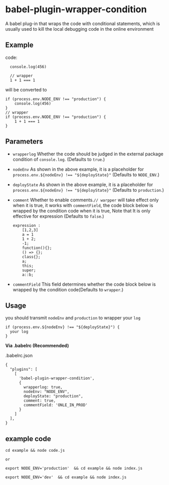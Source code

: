 # babel-plugin-wrapper-condition
A babel plug-in that wraps the code with conditional statements, which is usually used to kill the local debugging code in the online environment
## Example
code:
```
  console.log(456)

  // wrapper
  1 + 1 === 1
```
will be converted to
```
if (process.env.NODE_ENV !== "production") {
    console.log(456)
}
// wrapper
if (process.env.NODE_ENV !== "production") {
    1 + 1 === 1
}

```

## Parameters 

- `wrapperlog`
   Whether the code should be judged in the external package condition of `console.log`. (Defaults to `true`.)
- `nodeEnv` 
  As shown in the above example, it is a placeholder for `process.env.${nodeEnv} !== "${deployState}"` (Defaults to `NODE_ENV`.)
- `deployState`
  As shown in the above example, it is a placeholder for `process.env.${nodeEnv} !== "${deployState}"` (Defaults to `production`.)
- `comment`
  Whether to enable comments.`// warpper` will take effect only when it is true, it works with `commentField`, the code block below is wrapped by the condition code when it is true, Note that It is only effective for expression  (Defaults to `false`.)
  
  ```
  expression :
      [1,2,3]
      a = 1
      1 + 2;
      -1;
      function(){};
      () => {};
      class{};
      a;
      this;
      super;
      a::b;
  ```
- `commentField`
  This field determines whether the code block below is wrapped by the condition code(Defaults to `wrapper`.)
 

## Usage
you should transmit `nodeEnv` and `production` to wrapper your `log`
```
if (process.env.${nodeEnv} !== "${deployState}") {
  your log
}
```

**Via .babelrc (Recommended)** 

.babelrc.json
```
{
  "plugins": [
    [
      'babel-plugin-wrapper-condition',
      {
        wrapperlog: true,
        nodeEnv: "NODE_ENV",
        deployState: "production",
        comment: true,
        commentField: 'ONLE_IN_PROD'
      }
    ]
  ],
}
```



## example code 
```
cd example && node code.js   

or

export NODE_ENV='production'  && cd example && node index.js

export NODE_ENV='dev'  && cd example && node index.js

```